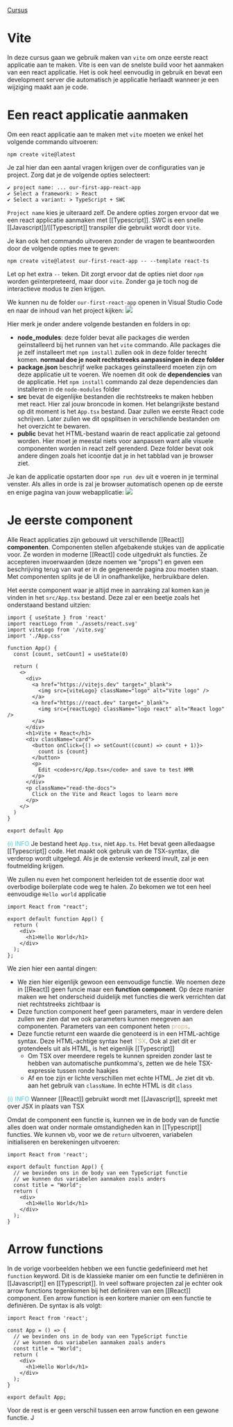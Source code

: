 [Cursus](https://similonap.github.io/webframeworks-cursus/wf-course/react/create-react-app)

# Vite
In deze cursus gaan we gebruik maken van `vite` om onze eerste react applicatie aan te maken. Vite is een van de snelste build voor het aanmaken van een react applicatie. Het is ook heel eenvoudig in gebruik en bevat een development server die automatisch je applicatie herlaadt wanneer je een wijziging maakt aan je code.

# Een react applicatie aanmaken
Om een react applicatie aan te maken met `vite` moeten we enkel het volgende commando uitvoeren:
```
npm create vite@latest
```

Je zal hier dan een aantal vragen krijgen over de configuraties van je project. Zorg dat je de volgende opties selecteert:
```
✔ project name: ... our-first-app-react-app
✔ Select a framework: > React
✔ Select a variant: > TypeScript + SWC
```
`Project name` kies je uiteraard zelf. De andere opties zorgen ervoor dat we een react applicatie aanmaken met [[Typescript]]. SWC is een snelle [[Javascript]]/[[Typescript]] transpiler die gebruikt wordt door `Vite`.

Je kan ook het commando uitvoeren zonder de vragen te beantwoorden door de volgende opties mee te geven:
```
npm create vite@latest our-first-react-app -- --template react-ts
```

Let op het extra `--` teken. Dit zorgt ervoor dat de opties niet door `npm` worden geïnterpreteerd, maar door `vite`. Zonder ga je toch nog de interactieve modus te zien krijgen.

We kunnen nu de folder `our-first-react-app` openen in Visual Studio Code en naar de inhoud van het project kijken:
![](https://similonap.github.io/webframeworks-cursus/assets/images/react-project-folder-contents-dfef79d1ba7cab11783d7e7181f83b06.png)

Hier merk je onder andere volgende bestanden en folders in op:
- **node_modules**: deze folder bevat alle packages die werden geïnstalleerd bij het runnen van het `vite` commando. Alle packages die je zelf installeert met `npm install` zullen ook in deze folder terecht komen. **normaal doe je nooit rechtstreeks aanpassingen in deze folder**
- **package.json** beschrijf welke packages geïnstalleerd moeten zijn om deze applicatie uit te voeren. We noemen dit ook de **dependencies** van de applicatie. Het `npm install` commando zal deze dependencies dan installeren in de `node-modules` folder
- **src** bevat de eigenlijke bestanden die rechtstreeks te maken hebben met react. Hier zal jouw broncode in komen. Het belangrijkste bestand op dit moment is het `App.tsx` bestand. Daar zullen we eerste React code schrijven. Later zullen we dit opsplitsen in verschillende bestanden om het overzicht te bewaren.
- **public** bevat het HTML-bestand waarin de react applicatie zal getoond worden. Hier moet je meestal niets voor aanpassen want alle visuele componenten worden in react zelf gerenderd. Deze folder bevat ook andere dingen zoals het icoontje dat je in het tabblad van je browser ziet.

Je kan de applicatie opstarten door `npm run dev` uit e voeren in je terminal venster. Als alles in orde is zal je browser automatisch openen op de eerste en enige pagina van jouw webapplicatie:
![](https://similonap.github.io/webframeworks-cursus/assets/images/screenshot-react-vite-8a2ffe98e8cbf454becb566c87279eda.png)

# Je eerste component
Alle React applicaties zijn gebouwd uit verschillende [[React]] **componenten**. Componenten stellen afgebakende stukjes van de applicatie voor. Ze worden in moderne [[React]] code uitgedrukt als functies. Ze accepteren invoerwaarden (deze noemen we "props") en geven een beschrijving terug van wat er in de gegeneerde pagina zou moeten staan. Met componenten splits je de UI in onafhankelijke, herbruikbare delen.

Het eerste component waar je altijd mee in aanraking zal komen kan je vinden in het `src/App.tsx` bestand. Deze zal er een beetje zoals het onderstaand bestand uitzien:
```tsx
import { useState } from 'react'
import reactLogo from './assets/react.svg'
import viteLogo from '/vite.svg'
import './App.css'

function App() {
  const [count, setCount] = useState(0)

  return (
    <>
      <div>
        <a href="https://vitejs.dev" target="_blank">
          <img src={viteLogo} className="logo" alt="Vite logo" />
        </a>
        <a href="https://react.dev" target="_blank">
          <img src={reactLogo} className="logo react" alt="React logo" />
        </a>
      </div>
      <h1>Vite + React</h1>
      <div className="card">
        <button onClick={() => setCount((count) => count + 1)}>
          count is {count}
        </button>
        <p>
          Edit <code>src/App.tsx</code> and save to test HMR
        </p>
      </div>
      <p className="read-the-docs">
        Click on the Vite and React logos to learn more
      </p>
    </>
  )
}

export default App
```
<span style="color:#48cae4;">(i) INFO</span>
Je bestand heet `App.tsx`, niet `App.ts`. Het bevat geen alledaagse [[Typescript]] code. Het maakt ook gebruik van de TSX-syntax, die verderop wordt uitgelegd. Als je de extensie verkeerd invult, zal je een foutmelding krijgen.

We zullen nu even het component herleiden tot de essentie door wat overbodige boilerplate code weg te halen. Zo bekomen we tot een heel eenvoudige `Hello world` applicatie
```tsx
import React from "react";

export default function App() {
  return (
    <div>
      <h1>Hello World</h1>
    </div>
  );
};
```

We zien hier een aantal dingen: 
- We zien hier eigenlijk gewoon een eenvoudige functie. We noemen deze in [[React]] geen funcie maar een **function component**. Op deze manier maken we het onderscheid duidelijk met functies die werk verrichten dat niet rechtstreeks zichtbaar is
- Deze function component heef geen parameters, maar in verdere delen zullen we zien dat we ook parameters kunnen meegeven aan componenten. Parameters van een component heten <span style="color:#c8ab83;">props</span>.
- Deze functie returnt een waarde die genoteerd is in een HTML-achtige syntax. Deze HTML-achtige syntax heet <span style="color:#c8ab83;">TSX</span>. Ook al ziet dit er grotendeels uit als HTML, is het eigenlijk [[Typescript]]
	- Om TSX over meerdere regels te kunnen spreiden zonder last te hebben van automatische puntkomma's, zetten we de hele TSX-expressie tussen ronde haakjes
	- Af en toe zijn er lichte verschillen met echte HTML. Je ziet dit vb. aan het gebruik van `className`. In echte HTML is dit `class`

<span style="color:#48cae4;">(i) INFO</span>
Wanneer [[React]] gebruikt wordt met [[Javascript]], spreekt met over JSX in plaats van TSX

Omdat de component een functie is, kunnen we in de body van de functie alles doen wat onder normale omstandigheden kan in [[Typescript]] functies. We kunnen vb, voor we de `return` uitvoeren, variabelen initialiseren en berekeningen uitvoeren:
```tsx
import React from 'react';

export default function App() {
  // we bevinden ons in de body van een TypeScript functie
  // we kunnen dus variabelen aanmaken zoals anders
  const title = "World";
  return (
    <div>
      <h1>Hello World</h1>
    </div>
  );
}
```

# Arrow functions
In de vorige voorbeelden hebben we een functie gedefinieerd met het `function` keyword. Dit is de klassieke manier om een functie te definiëren in [[Javascript]] en [[Typescript]]. In veel software projecten zal je echter ook arrow functions tegenkomen bij het definiëren van een [[React]] component. Een arrow function is een kortere manier om een functie te definiëren. De syntax is als volgt:
```tsx
import React from 'react';

const App = () => {
  // we bevinden ons in de body van een TypeScript functie
  // we kunnen dus variabelen aanmaken zoals anders
  const title = "World";
  return (
    <div>
      <h1>Hello World</h1>
    </div>
  );
}

export default App;
```

Voor de rest is er geen verschil tussen een arrow function en een gewone functie. J
